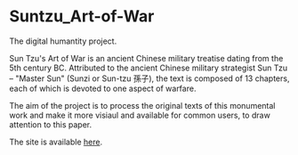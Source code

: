 # Suntzu_Art-of-War
The digital humantity project.

Sun Tzu's Art of War is an ancient Chinese military treatise dating from the 5th century BC.
Attributed to the ancient Chinese military strategist Sun Tzu – "Master Sun" (Sunzi or Sun-tzu 孫子),
the text is composed of 13 chapters, each of which is devoted to one aspect of warfare.

The aim of the project is to process the original texts of this monumental work and make it more visiaul
and available for common users, to draw attention to this paper.

The site is available [here](http://web-corpora.net/wsgi/suntzu.wsgi/suntzu/).

